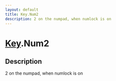 ```yaml
---
layout: default
title: Key.Num2
description: 2 on the numpad, when numlock is on
---
```

# [Key]({{site.url}}/Pages/Reference/Key.html).Num2

## Description
2 on the numpad, when numlock is on

